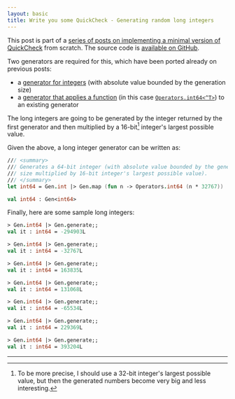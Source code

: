 ```yaml
---
layout: basic
title: Write you some QuickCheck - Generating random long integers
---
```


This post is part of a [series of posts on implementing a minimal version of QuickCheck](/2016/02/08/write-you-some-quickcheck/) from scratch. The source code is [available on GitHub](https://gist.github.com/moodmosaic/65c576732722b3b7a200).

Two generators are required for this, which have been ported already on previous posts:

* a [generator for integers](/2016/02/13/write-you-some-quickcheck-generating-random-integers/) (with absolute value bounded by the generation size)
* a [generator that applies a function](/2016/02/10/write-you-some-quickcheck-generating-random-bytes/) (in this case [`Operators.int64<^T>`](https://msdn.microsoft.com/en-us/library/ee370563.aspx)) to an existing generator

The long integers are going to be generated by the integer returned by the first generator and then multiplied by a 16-bit[^2] integer's largest possible value.

Given the above, a long integer generator can be written as:

```fsharp
/// <summary>
/// Generates a 64-bit integer (with absolute value bounded by the generation
/// size multiplied by 16-bit integer's largest possible value).
/// </summary>
let int64 = Gen.int |> Gen.map (fun n -> Operators.int64 (n * 32767))

val int64 : Gen<int64>
```

Finally, here are some sample long integers:

```fsharp
> Gen.int64 |> Gen.generate;;
val it : int64 = -294903L

> Gen.int64 |> Gen.generate;;
val it : int64 = -32767L

> Gen.int64 |> Gen.generate;;
val it : int64 = 163835L

> Gen.int64 |> Gen.generate;;
val it : int64 = 131068L

> Gen.int64 |> Gen.generate;;
val it : int64 = -65534L

> Gen.int64 |> Gen.generate;;
val it : int64 = 229369L

> Gen.int64 |> Gen.generate;;
val it : int64 = 393204L
```

---

[^1]: From [Wikipedia](https://goo.gl/WRpzHU).
[^2]: To be more precise, I should use a 32-bit integer's largest possible value, but then the generated numbers become very big and less interesting.

